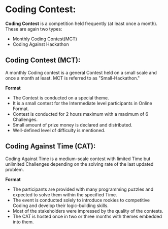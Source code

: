 # Coding Contest:
**Coding Contest** is a competition held frequently (at least once a month). These are again two types:
* Monthly Coding Contest(MCT)
* Coding Against Hackathon
##  Coding Contest (MCT):
A monthly Coding contest is a general Contest held on a small scale and once a month at least. MCT is referred to as "Small-Hackathon." 

 **Format**
- The Contest is conducted on a special theme.
- It is a small contest for the Intermediate level participants in Online Format.
- Contest is conducted for 2 hours maximum with a maximum of 6 Challenges.
- Small amount of prize money is declared and distributed.
- Well-defined level of difficulty is mentioned. 
##  Coding Against Time (CAT):
Coding Against Time is a medium-scale contest with limited Time but unlimited Challenges depending on the solving rate of the last updated problem. 
 
**Format** 
- The participants are provided with many programming puzzles and expected to solve them within the specified Time.
- The event is conducted solely to introduce rookies to competitive Coding and develop their logic-building skills.
- Most of the stakeholders were impressed by the quality of the contests.
- The CAT is hosted once in two or three months with themes embedded into them. 
